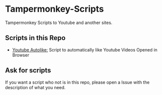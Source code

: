 # Tampermonkey-Scripts
Tampermonkey Scripts to Youtube and another sites.

## Scripts in this Repo
- [Youtube Autolike:](./Youtube%20Scripts/yt-autolike.js) Script to automatically like Youtube Videos Opened in Browser

## Ask for scripts
If you want a script who not is in this repo, please open a Issue with the description of what you need.